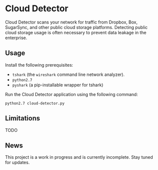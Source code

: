 Cloud Detector
===

Cloud Detector scans your network for traffic from Dropbox, Box, SugarSync, and other public cloud storage platforms. Detecting public cloud storage usage is often necessary to prevent data leakage in the enterprise.

Usage
---

Install the following prerequisites:

* `tshark` (the `wireshark` command line network analyzer).
* `python2.7`
* `pyshark` (a pip-installable wrapper for tshark)

Run the Cloud Detector application using the following command:

    python2.7 cloud-detector.py

Limitations
---

TODO

News
---

This project is a work in progress and is currently incomplete. Stay tuned for updates.
